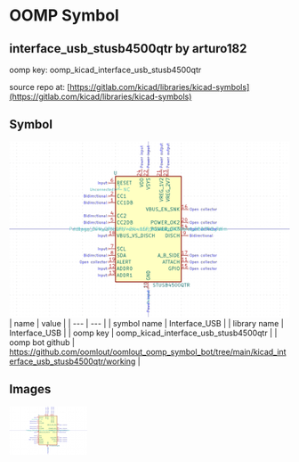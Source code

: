 # OOMP Symbol  
## interface_usb_stusb4500qtr  by arturo182  
  
oomp key: oomp_kicad_interface_usb_stusb4500qtr  
  
source repo at: [https://gitlab.com/kicad/libraries/kicad-symbols](https://gitlab.com/kicad/libraries/kicad-symbols)  
## Symbol  
  
[![working.png](working_600.png)](working.png)  
| name | value | 
| --- | --- | 
| symbol name | Interface_USB | 
| library name | Interface_USB | 
| oomp key | oomp_kicad_interface_usb_stusb4500qtr | 
| oomp bot github | https://github.com/oomlout/oomlout_oomp_symbol_bot/tree/main/kicad_interface_usb_stusb4500qtr/working | 
## Images  
  
[![working.png](working_140.png)](working.png)  
